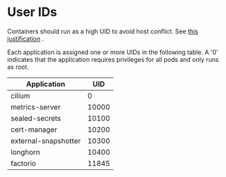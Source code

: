 # User IDs

Containers should run as a high UID to avoid host conflict.
See
[this justification](https://docs.prismacloud.io/en/enterprise-edition/policy-reference/kubernetes-policies/kubernetes-policy-index/bc-k8s-37#description)
.

Each application is assigned one or more UIDs in the following table.
A '0' indicates that the application requires privileges for all pods and only runs as root.

| Application          | UID   |
|----------------------|-------|
| cilium               | 0     |
| metrics-server       | 10000 |
| sealed-secrets       | 10100 |
| cert-manager         | 10200 |
| external-snapshotter | 10300 |
| longhorn             | 10400 |
| factorio             | 11845 |
